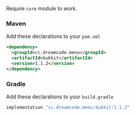 Require ``core`` module to work.
### Maven
Add these declarations to your ``pom.xml``

```xml
<dependency>
  <groupId>cc.dreamcode.menu</groupId>
  <artifactId>bukkit</artifactId>
  <version>1.1.2</version>
</dependency>
```

### Gradle
Add these declarations to your ``build.gradle``

```gradle
implementation "cc.dreamcode.menu:bukkit:1.1.2"
```